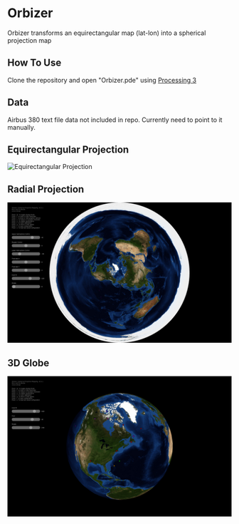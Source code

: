 # Orbizer
Orbizer transforms an equirectangular map (lat-lon) into a spherical projection map

## How To Use
Clone the repository and open "Orbizer.pde" using [Processing 3](https://processing.org/download/)

## Data
Airbus 380 text file data not included in repo.  Currently need to point to it manually.

## Equirectangular Projection
![Equirectangular Projection](/screenshots/rectangular.png?raw=false)

## Radial Projection
![Radial Projection](/screenshots/radial.png?raw=false)

## 3D Globe
![3D Globe](/screenshots/globe.png?raw=false)
